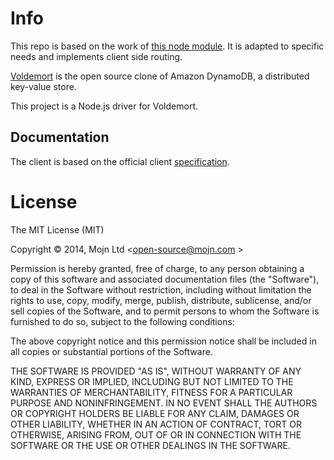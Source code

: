 # Info
This repo is based on the work of [this node module](https://github.com/mojn/node-voldemort).
It is adapted to specific needs and implements client side routing.

[Voldemort](http://github.com/voldemort/voldemort) is the open source clone of Amazon DynamoDB, a distributed key-value store.

This project is a Node.js driver for Voldemort.

## Documentation

The client is based on the official client [specification](https://github.com/voldemort/voldemort/wiki/Writing-own-client-for-Voldemort).

# License

The MIT License (MIT)

Copyright © 2014, Mojn Ltd \<open-source@mojn.com \>

Permission is hereby granted, free of charge, to any person obtaining a copy of this software and associated documentation files (the "Software"), to deal in the Software without restriction, including without limitation the rights to use, copy, modify, merge, publish, distribute, sublicense, and/or sell copies of the Software, and to permit persons to whom the Software is furnished to do so, subject to the following conditions:

The above copyright notice and this permission notice shall be included in all copies or substantial portions of the Software.

THE SOFTWARE IS PROVIDED "AS IS", WITHOUT WARRANTY OF ANY KIND, EXPRESS OR IMPLIED, INCLUDING BUT NOT LIMITED TO THE WARRANTIES OF MERCHANTABILITY, FITNESS FOR A PARTICULAR PURPOSE AND NONINFRINGEMENT. IN NO EVENT SHALL THE AUTHORS OR COPYRIGHT HOLDERS BE LIABLE FOR ANY CLAIM, DAMAGES OR OTHER LIABILITY, WHETHER IN AN ACTION OF CONTRACT, TORT OR OTHERWISE, ARISING FROM, OUT OF OR IN CONNECTION WITH THE SOFTWARE OR THE USE OR OTHER DEALINGS IN THE SOFTWARE.
